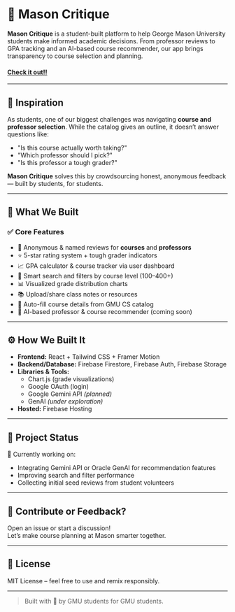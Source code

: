 # 🧠 Mason Critique

**Mason Critique** is a student-built platform to help George Mason University students make informed academic decisions. From professor reviews to GPA tracking and an AI-based course recommender, our app brings transparency to course selection and planning. 


#### **[Check it out!!](https://gmu-rmp.web.app)**
---

## 🎯 Inspiration

As students, one of our biggest challenges was navigating **course and professor selection**. While the catalog gives an outline, it doesn’t answer questions like:

- "Is this course actually worth taking?"
- "Which professor should I pick?"
- "Is this professor a tough grader?"

**Mason Critique** solves this by crowdsourcing honest, anonymous feedback — built by students, for students.

---

## 🚀 What We Built

### ✅ Core Features
- 📝 Anonymous & named reviews for **courses** and **professors**
- ⭐ 5-star rating system + tough grader indicators
- 📈 GPA calculator & course tracker via user dashboard
- 🔎 Smart search and filters by course level (100–400+)
- 📊 Visualized grade distribution charts
- 📚 Upload/share class notes or resources
- 🧬 Auto-fill course details from GMU CS catalog
- 🤖 AI-based professor & course recommender (coming soon)

---

## ⚙️ How We Built It

- **Frontend:** React + Tailwind CSS + Framer Motion
- **Backend/Database:** Firebase Firestore, Firebase Auth, Firebase Storage
- **Libraries & Tools:**  
  - Chart.js (grade visualizations)  
  - Google OAuth (login)  
  - Google Gemini API *(planned)*  
  - GenAI *(under exploration)*  
- **Hosted:** Firebase Hosting 

---


## 📌 Project Status

🔨 Currently working on:
- Integrating Gemini API or Oracle GenAI for recommendation features   
- Improving search and filter performance  
- Collecting initial seed reviews from student volunteers

---

## 💬 Contribute or Feedback?

Open an issue or start a discussion!  
Let’s make course planning at Mason smarter together.

---

## 📄 License

MIT License – feel free to use and remix responsibly.

---

> Built with 💚 by GMU students for GMU students.
